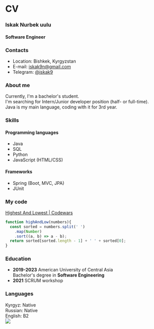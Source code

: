 # CV
### Iskak Nurbek uulu
#### Software Engineer
### Contacts
* Location: Bishkek, Kyrgyzstan
* E-mail: iskak9n@gmail.com
* Telegram: [@iskak9](https://t.me/iskak9)
### About me
Currently, I'm a bachelor's student.\
I'm searching for Intern/Junior developer position (half- or full-time).\
Java is my main language, coding with it for 3rd year.
### Skills
#### Programming languages
* Java
* SQL
* Python
* JavaScript (HTML/CSS)
#### Frameworks
* Spring (Boot, MVC, JPA)
* JUnit
### My code
[Highest And Lowest | Codewars](https://www.codewars.com/kata/554b4ac871d6813a03000035)
```js
function highAndLow(numbers){
  const sorted = numbers.split(' ')
    .map(Number)
    .sort((a, b) => a - b);  
  return sorted[sorted.length - 1] + ' ' + sorted[0];
}
```
### Education
* **2019-2023** American University of Central Asia\
Bachelor's degree in **Software Engineering**
* **2021** SCRUM workshop
### Languages
Kyrgyz: Native\
Russian: Native\
English: B2\
[![](https://cdn.efset.org/efset-widget/img/certificate_71.png)](https://www.efset.org/cert/28Egjm)